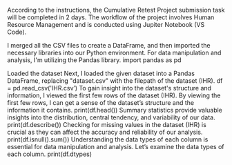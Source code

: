 According to the instructions, the Cumulative Retest Project submission task will be completed in 2 days. The workflow of the project involves Human Resource Management and is conducted using Jupiter Notebook (VS Code).

I merged all the CSV files to create a DataFrame, and then imported the necessary libraries into our Python environment. For data manipulation and analysis, I'm utilizing the Pandas library.
import pandas as pd

Loaded the dataset
Next, I loaded the given dataset into a Pandas DataFrame, replacing "dataset.csv" with the filepath of the dataset (IHR).
df = pd.read_csv('IHR.csv’)
To gain insight into the dataset's structure and information, I viewed the first few rows of the dataset (IHR).
By viewing the first few rows, I can get a sense of the dataset’s structure and the information it contains.
print(df.head())
Summary statistics provide valuable insights into the distribution, central tendency, and variability of our data.
print(df.describe())
Checking for missing values in the dataset (IHR) is crucial as they can affect the accuracy and reliability of our analysis.
print(df.isnull().sum())
Understanding the data types of each column is essential for data manipulation and analysis. Let’s examine the data types of each column.
print(df.dtypes)
